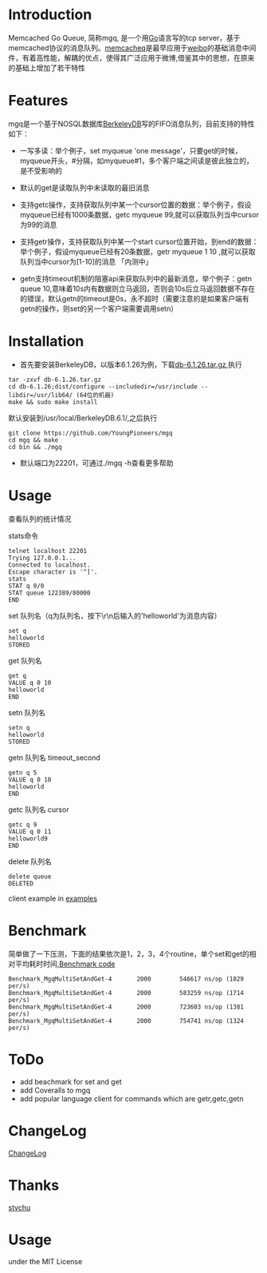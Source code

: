 # Introduction

Memcached Go Queue, 简称mgq, 是一个用[Go](https://golang.org)语言写的tcp server，基于memcached协议的消息队列。[memcacheq](https://github.com/stvchu/memcacheq.git)是最早应用于[weibo](http://weibo.com)的基础消息中间件，有着高性能，解耦的优点，使得其广泛应用于微博,借鉴其中的思想，在原来的基础上增加了若干特性



# Features


mgq是一个基于NOSQL数据库[BerkeleyDB](http://www.oracle.com/technetwork/cn/database/database-technologies/berkeleydb/overview/index.html)写的FIFO消息队列，目前支持的特性如下：

* 一写多读：举个例子，set myqueue 'one message'，只要get的时候，myqueue开头，#分隔，如myqueue#1，多个客户端之间读是彼此独立的，是不受影响的
* 默认的get是读取队列中未读取的最旧消息
* 支持getc操作，支持获取队列中某一个cursor位置的数据：举个例子，假设myqueue已经有1000条数据，getc myqueue 99,就可以获取队列当中cursor为99的消息
* 支持getr操作，支持获取队列中某一个start cursor位置开始，到end的数据：举个例子，假设myqueue已经有20条数据，getr myqueue 1 10 ,就可以获取队列当中cursor为[1-10]的消息 「内测中」

* getn支持timeout机制的阻塞api来获取队列中的最新消息，举个例子：getn queue 10,意味着10s内有数据则立马返回，否则会10s后立马返回数据不存在的错误，默认getn的timeout是0s，永不超时（需要注意的是如果客户端有getn的操作，则set的另一个客户端需要调用setn）
# Installation


* 首先要安装BerkeleyDB，以版本6.1.26为例，下载[db-6.1.26.tar.gz](http://www.oracle.com/technetwork/cn/database/database-technologies/berkeleydb/downloads/index.html),执行

```
tar -zxvf db-6.1.26.tar.gz
cd db-6.1.26;dist/configure --includedir=/usr/include --libdir=/usr/lib64/ (64位的机器)
make && sudo make install
```

默认安装到/usr/local/BerkeleyDB.6.1/,之后执行

```
git clone https://github.com/YoungPioneers/mgq
cd mgq && make
cd bin && ./mgq
```
* 默认端口为22201，可通过./mgq -h查看更多帮助



# Usage

查看队列的统计情况

stats命令

```
telnet localhost 22201
Trying 127.0.0.1...
Connected to localhost.
Escape character is '^]'.
stats
STAT q 0/0
STAT queue 122389/80000
END
```

set 队列名（q为队列名，按下\r\n后输入的'helloworld'为消息内容）

```
set q
helloworld
STORED
```

get 队列名

```
get q
VALUE q 0 10
helloworld
END
```

setn 队列名 

```
setn q
helloworld
STORED
```

getn 队列名 timeout_second

```
getn q 5
VALUE q 0 10
helloworld
END
```

getc 队列名 cursor

```
getc q 9
VALUE q 0 11
helloworld9
END
```

delete 队列名

```
delete queue
DELETED
```

client example in [examples](https://github.com/YoungPioneers/mgq/examples)

# Benchmark
简单做了一下压测，下面的结果依次是1，2，3，4个routine，单个set和get的相对平均耗时时间,[Benchmark code](https://github.com/YoungPioneers/mgq/benchmark/mgqPerformance_test.go)

```
Benchmark_MgqMultiSetAndGet-4 	    2000	    546617 ns/op (1829 per/s)
Benchmark_MgqMultiSetAndGet-4 	    2000	    583259 ns/op (1714 per/s)
Benchmark_MgqMultiSetAndGet-4 	    2000	    723603 ns/op (1381 per/s)
Benchmark_MgqMultiSetAndGet-4 	    2000	    754741 ns/op (1324 per/s)

```


# ToDo
* add beachmark for set and get
* add Coveralls to mgq
* add popular language client for commands which are getr,getc,getn

# ChangeLog
[ChangeLog](https://github.com/YoungPioneers/mgq/ChangeLog)

# Thanks
[stvchu](https://github.com/stvchu)
# Usage
under the MIT License
